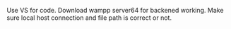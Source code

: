 Use VS for code.
Download wampp server64 for backened working.
Make sure local host connection and file path is correct or not.

